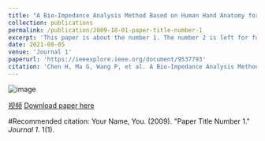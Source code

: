 ```yaml
---
title: "A Bio-Impedance Analysis Method Based on Human Hand Anatomy for Hand Gesture Recognition"
collection: publications
permalink: /publication/2009-10-01-paper-title-number-1
excerpt: 'This paper is about the number 1. The number 2 is left for future work.'
date: 2021-09-05
venue: 'Journal 1'
paperurl: 'https://ieeexplore.ieee.org/document/9537793'
citation: 'Chen H, Ma G, Wang P, et al. A Bio-Impedance Analysis Method Based on Human Hand Anatomy for Hand Gesture Recognition [J]. IEEE Transactions on Instrumentation and Measurement, 2021, 70: 1-10.'
---
```


![image](https://github.com/Irobot-chf/hfchen.github.io/assets/52485558/9dd64156-2815-45e6-a3e5-d732f2166fc7)

[视频](https://www.bilibili.com/video/BV1YN411J7hx/?spm_id_from=333.999.0.0&vd_source=a962aee96d3df4e413ad86fa13aea283)
[Download paper here](https://github.com/Irobot-chf/hfchen.github.io/blob/814748dc9432f5668287241326d451d9b1add6f2/files/BIAM.pdf)

#Recommended citation: Your Name, You. (2009). "Paper Title Number 1." <i>Journal 1</i>. 1(1).
